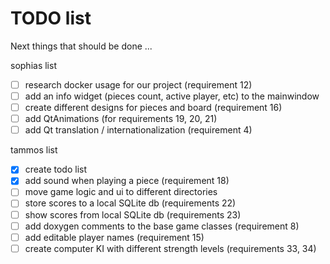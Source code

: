 # TODO list
Next things that should be done ...

sophias list

- [ ] research docker usage for our project (requirement 12)
- [ ] add an info widget (pieces count, active player, etc) to the mainwindow
- [ ] create different designs for pieces and board (requirement 16)
- [ ] add QtAnimations (for requirements 19, 20, 21)
- [ ] add Qt translation / internationalization (requirement 4)

tammos list

- [x] create todo list
- [x] add sound when playing a piece (requirement 18)
- [ ] move game logic and ui to different directories
- [ ] store scores to a local SQLite db (requirements 22)
- [ ] show scores from local SQLite db (requirements 23)
- [ ] add doxygen comments to the base game classes (requirement 8)
- [ ] add editable player names (requirement 15)
- [ ] create computer KI with different strength levels (requirements 33, 34)

